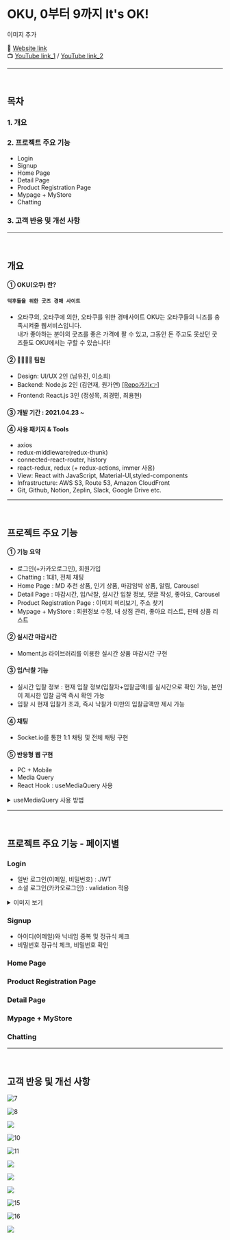 #  OKU, 0부터 9까지 It's OK!

이미지 추가

📍 [Website link](http://myoku.co.kr)\
📺 [YouTube link_1](https://www.youtube.com/watch?v=7vrvxDKprsc&list=PLprtZZegvmKBIXYfUAXQ9py0eb4piPPL_&index=19&t=3s) / 
[YouTube link_2](https://www.youtube.com/watch?v=zbaKZKt4p0U&list=PLprtZZegvmKBIXYfUAXQ9py0eb4piPPL_&index=20)

---
<br/>

## 목차
### 1. 개요
### 2. 프로젝트 주요 기능
  * Login
  * Signup
  * Home Page
  * Detail Page
  * Product Registration Page
  * Mypage + MyStore
  * Chatting
### 3. 고객 반응 및 개선 사항

---
<br/>

## 개요
#### ➀ OKU(오쿠) 란?
#### `덕후들을 위한 굿즈 경매 사이트`
* 오타쿠의, 오타쿠에 의한, 오타쿠를 위한 경매사이트 OKU는 오타쿠들의 니즈를 충족시켜줄 웹서비스입니다.\
내가 좋아하는 분야의 굿즈를 좋은 가격에 팔 수 있고, 그동안 돈 주고도 못샀던 굿즈들도 OKU에서는 구할 수 있습니다!

#### ➁ 👨‍👩‍👧‍👧 팀원
  * Design: UI/UX 2인 (남유진, 이소희)
  * Backend: Node.js 2인 (김연재, 원가연) [[Repo가기👉]](https://github.com/danaisboss/OKU)
  * Frontend: React.js 3인 (정성목, 최경민, 최용현)

#### ➂ 개발 기간 : 2021.04.23 ~

#### ➃ 사용 패키지 & Tools
  * axios
  * redux-middleware(redux-thunk)
  * connected-react-router, history
  * react-redux, redux (+ redux-actions, immer 사용)
  * View: React with JavaScript, Material-UI,styled-components
  * Infrastructure: AWS S3, Route 53, Amazon CloudFront
  * Git, Github, Notion, Zeplin, Slack, Google Drive etc.

---
<br/>

## 프로젝트 주요 기능
#### ➀ 기능 요약
  * 로그인(+카카오로그인), 회원가입
  * Chatting : 1대1, 전체 채팅
  * Home Page : MD 추천 상품, 인기 상품, 마감임박 상품, 알림, Carousel
  * Detail Page : 마감시간, 입/낙찰, 실시간 입찰 정보, 댓글 작성, 좋아요, Carousel
  * Product Registration Page : 이미지 미리보기, 주소 찾기
  * Mypage + MyStore : 회원정보 수정, 내 상점 관리, 좋아요 리스트, 판매 상품 리스트

#### ➁ 실시간 마감시간
  * Moment.js 라이브러리를 이용한 실시간 상품 마감시간 구현

#### ➂ 입/낙찰 기능
  * 실시간 입찰 정보 : 현재 입찰 정보(입찰자+입찰금액)를 실시간으로 확인 가능, 본인이 제시한 입찰 금액 즉시 확인 가능
  * 입찰 시 현재 입찰가 초과, 즉시 낙찰가 미만의 입찰금액만 제시 가능

#### ➃ 채팅
  * Socket.io를 통한 1:1 채팅 및 전체 채팅 구현

#### ➄ 반응형 웹 구현
  * PC + Mobile
  * Media Query
  * React Hook : useMediaQuery 사용

<details>
<summary>useMediaQuery 사용 방법</summary>
<div markdown="1"> 
 
   * react-responsive 설치

```javascript
import { useMediaQuery } from "react-responsive";
```

```javascript
const Desktop = ({ children }) => {
  const isDesktop = useMediaQuery({ minWidth: 1024 });
  return isDesktop ? children : null;
};

const Tablet = ({ children }) => {
  const isTablet = useMediaQuery({ minWidth: 768, maxWidth: 1023 });
  return isTablet ? children : null;
};

const Mobile = ({ children }) => {
  const isMobile = useMediaQuery({ maxWidth: 767 });
  return isMobile ? children : null;
};
```
 * 컴포넌트 생성 후 import하여 사용하는 방법
```javascript
import React from "react";
import { useMediaQuery } from "react-responsive";

export const Mobile: React.FC = ({ children }) => {
  const isMobile = useMediaQuery({
    query: "(min-width:0px) and (max-width:599px)",
  });
  return <React.Fragment>{isMobile && children}</React.Fragment>;
};
```
```javascript
import React from "react"
const { Mobile } from "../mediaQuery"

export const Main = () => {
	return (
    	<div>hello</div>
        <Mobile>
        	<div>hi</div>
        </Mobile>
    )
}
```
</div>
</details>

---
<br/>

## 프로젝트 주요 기능 - 페이지별

### Login
  * 일반 로그인(이메일, 비밀번호) : JWT
  * 소셜 로그인(카카오로그인) : validation 적용

<details>
<summary>이미지 보기</summary>
<div markdown="1">       

😎숨겨진 내용😎

</div>
</details>

### Signup
  * 아이디(이메일)와 닉네임 중복 및 정규식 체크
  * 비밀번호 정규식 체크, 비밀번호 확인

### Home Page
### Product Registration Page
### Detail Page
### Mypage + MyStore
### Chatting

---
<br/>

## 고객 반응 및 개선 사항



![7](https://okuhanghae.s3.ap-northeast-2.amazonaws.com/About+OKU/%E1%84%89%E1%85%B3%E1%86%AF%E1%84%85%E1%85%A1%E1%84%8B%E1%85%B5%E1%84%83%E1%85%B37.PNG)

![8](https://okuhanghae.s3.ap-northeast-2.amazonaws.com/About+OKU/%E1%84%89%E1%85%B3%E1%86%AF%E1%84%85%E1%85%A1%E1%84%8B%E1%85%B5%E1%84%83%E1%85%B38.PNG)

![](https://okuhanghae.s3.ap-northeast-2.amazonaws.com/About+OKU/%E1%84%89%E1%85%B3%E1%86%AF%E1%84%85%E1%85%A1%E1%84%8B%E1%85%B5%E1%84%83%E1%85%B39.PNG)

![10](https://okuhanghae.s3.ap-northeast-2.amazonaws.com/About+OKU/%E1%84%89%E1%85%B3%E1%86%AF%E1%84%85%E1%85%A1%E1%84%8B%E1%85%B5%E1%84%83%E1%85%B310.PNG)

![11](https://okuhanghae.s3.ap-northeast-2.amazonaws.com/About+OKU/%E1%84%89%E1%85%B3%E1%86%AF%E1%84%85%E1%85%A1%E1%84%8B%E1%85%B5%E1%84%83%E1%85%B311.PNG)

![](https://okuhanghae.s3.ap-northeast-2.amazonaws.com/About+OKU/%E1%84%89%E1%85%B3%E1%86%AF%E1%84%85%E1%85%A1%E1%84%8B%E1%85%B5%E1%84%83%E1%85%B312.PNG)

![](https://okuhanghae.s3.ap-northeast-2.amazonaws.com/About+OKU/%E1%84%89%E1%85%B3%E1%86%AF%E1%84%85%E1%85%A1%E1%84%8B%E1%85%B5%E1%84%83%E1%85%B313.PNG)

![](https://okuhanghae.s3.ap-northeast-2.amazonaws.com/About+OKU/%E1%84%89%E1%85%B3%E1%86%AF%E1%84%85%E1%85%A1%E1%84%8B%E1%85%B5%E1%84%83%E1%85%B314.PNG)

![15](https://okuhanghae.s3.ap-northeast-2.amazonaws.com/About+OKU/%E1%84%89%E1%85%B3%E1%86%AF%E1%84%85%E1%85%A1%E1%84%8B%E1%85%B5%E1%84%83%E1%85%B315.PNG)

![16](https://okuhanghae.s3.ap-northeast-2.amazonaws.com/About+OKU/%E1%84%89%E1%85%B3%E1%86%AF%E1%84%85%E1%85%A1%E1%84%8B%E1%85%B5%E1%84%83%E1%85%B316.PNG)

![](https://okuhanghae.s3.ap-northeast-2.amazonaws.com/About+OKU/%E1%84%89%E1%85%B3%E1%86%AF%E1%84%85%E1%85%A1%E1%84%8B%E1%85%B5%E1%84%83%E1%85%B317.PNG)
